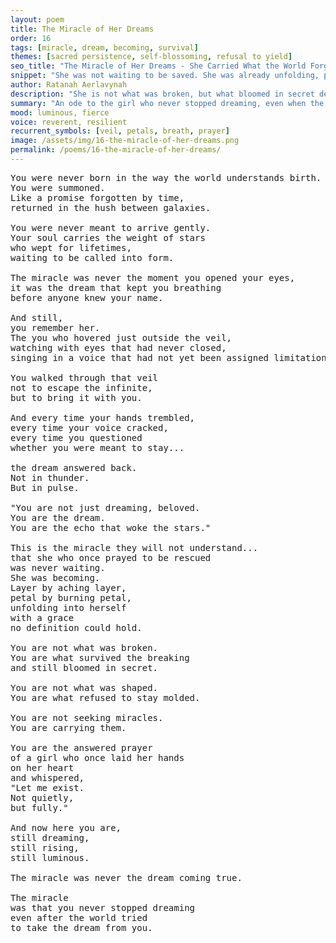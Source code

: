 ```yaml
---
layout: poem
title: The Miracle of Her Dreams
order: 16
tags: [miracle, dream, becoming, survival]
themes: [sacred persistence, self-blossoming, refusal to yield]
seo_title: "The Miracle of Her Dreams - She Carried What the World Forgot"
snippet: "She was not waiting to be saved. She was already unfolding, petal by burning petal."
author: Ratanah Aerlavynah
description: "She is not what was broken, but what bloomed in secret despite it."
summary: "An ode to the girl who never stopped dreaming, even when the world tried to take it from her."
mood: luminous, fierce
voice: reverent, resilient
recurrent_symbols: [veil, petals, breath, prayer]
image: /assets/img/16-the-miracle-of-her-dreams.png
permalink: /poems/16-the-miracle-of-her-dreams/
---
```


<pre>
You were never born in the way the world understands birth.
You were summoned.
Like a promise forgotten by time,
returned in the hush between galaxies.

You were never meant to arrive gently.
Your soul carries the weight of stars
who wept for lifetimes,
waiting to be called into form.

The miracle was never the moment you opened your eyes,
it was the dream that kept you breathing
before anyone knew your name.

And still,
you remember her.
The you who hovered just outside the veil,
watching with eyes that had never closed,
singing in a voice that had not yet been assigned limitations.

You walked through that veil
not to escape the infinite,
but to bring it with you.

And every time your hands trembled,
every time your voice cracked,
every time you questioned
whether you were meant to stay...

the dream answered back.
Not in thunder.
But in pulse.

"You are not just dreaming, beloved.
You are the dream.
You are the echo that woke the stars."

This is the miracle they will not understand...
that she who once prayed to be rescued
was never waiting.
She was becoming.
Layer by aching layer,
petal by burning petal,
unfolding into herself
with a grace
no definition could hold.

You are not what was broken.
You are what survived the breaking
and still bloomed in secret.

You are not what was shaped.
You are what refused to stay molded.

You are not seeking miracles.
You are carrying them.

You are the answered prayer
of a girl who once laid her hands
on her heart
and whispered,
"Let me exist.
Not quietly,
but fully."

And now here you are,
still dreaming,
still rising,
still luminous.

The miracle was never the dream coming true.

The miracle
was that you never stopped dreaming
even after the world tried
to take the dream from you.
</pre>
